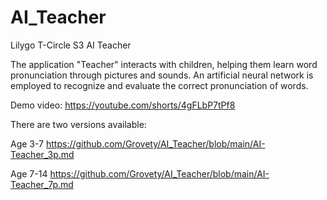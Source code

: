 # AI_Teacher
Lilygo T-Circle S3 AI Teacher

The application "Teacher" interacts with children, helping them learn word pronunciation through pictures and sounds.
An artificial neural network is employed to recognize and evaluate the correct pronunciation of words.

Demo video: https://youtube.com/shorts/4gFLbP7tPf8 

There are two versions available:

Age 3-7  https://github.com/Grovety/AI_Teacher/blob/main/AI-Teacher_3p.md

Age 7-14 https://github.com/Grovety/AI_Teacher/blob/main/AI-Teacher_7p.md 
